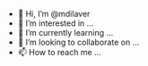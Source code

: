 - 👋 Hi, I’m @mdilaver
- 👀 I’m interested in ...
- 🌱 I’m currently learning ...
- 💞️ I’m looking to collaborate on ...
- 📫 How to reach me ...

<!---
mdilaver/mdilaver is a ✨ special ✨ repository because its `README.md` (this file) appears on your GitHub profile.
You can click the Preview link to take a look at your changes.
--->

